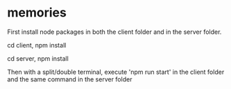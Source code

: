 # memories

First install node packages in both the client folder and in the server folder.

cd client, npm install

cd server, npm install

Then with a split/double terminal, execute 'npm run start' in the client folder and the same command in the server folder
